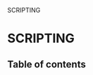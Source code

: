 SCRIPTING

# SCRIPTING <Badge type="tip" text="Groups" /> <Score text="SCRIPTING" />

## Table of contents